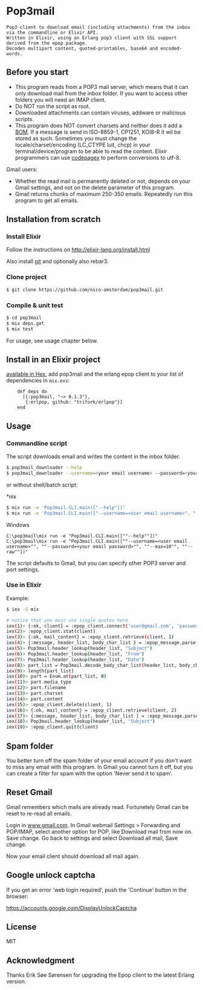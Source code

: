 # Pop3mail

    Pop3 client to download email (including attachments) from the inbox via the commandline or Elixir API.
    Written in Elixir, using an Erlang pop3 client with SSL support derived from the epop package.
    Decodes multipart content, quoted-printables, base64 and encoded-words.

## Before you start

- This program reads from a POP3 mail server, which means that it can only download mail from the inbox folder. If you want to access other folders you will need an IMAP client.
- Do NOT run the script as root.
- Downloaded attachments can contain viruses, addware or malicious scripts.
- This program does NOT convert charsets and neither does it add a [BOM](https://en.wikipedia.org/wiki/Byte_order_mark). 
  If a message is send in ISO-8859-1, CP1251, KOI8-R it wil be stored as such.
  Sometimes you must change the locale/charset/encoding (LC_CTYPE luit, chcp) in your terminal/device/program to be able to read the content.
  Elixir programmers can use [codepagex](https://github.com/tallakt/codepagex) to perform conversions to utf-8.

Gmail users:
- Whether the read mail is permanently deleted or not, depends on your Gmail settings, and not on the delete parameter of this program. 
- Gmail returns chunks of maximum 250-350 emails. Repeatedly run this program to get all emails.


## Installation from scratch

### Install Elixir

Follow the instructions on http://elixir-lang.org/install.html

Also install [git](https://git-scm.com/book/en/v2/Getting-Started-Installing-Git) and optionally also rebar3.


### Clone project

```sh
$ git clone https://github.com/nico-amsterdam/pop3mail.git
```

### Compile & unit test

```sh
$ cd pop3mail
$ mix deps.get
$ mix test
```

For usage, see usage chapter below.

## Install in an Elixir project

[available in Hex](https://hex.pm/packages/pop3mail), add pop3mail and the erlang epop client to your list of dependencies in `mix.exs`:

        def deps do
          [{:pop3mail, "~> 0.1.3"}, 
           {:erlpop, github: "trifork/erlpop"}]
        end

## Usage

### Commandline script

The script downloads email and writes the content in the inbox folder.
 
```sh
$ pop3mail_downloader --help
$ pop3mail_downloader --username=<your email username> --password=<your email password> --max=10 --raw
```

or without shell/batch script:

\*nix
```sh
$ mix run -e 'Pop3mail.CLI.main(["--help"])'
$ mix run -e 'Pop3mail.CLI.main(["--username=<user email username>", "--password=<your email password>", "--max=10", "--raw"])'
```

Windows
```dos
C:\pop3mail\mix run -e "Pop3mail.CLI.main([""--help""])"
C:\pop3mail\mix run -e "Pop3mail.CLI.main([""--username=<user email username>"", ""--password=<your email password>"", ""--max=10"", ""--raw""])"
```

The script defaults to Gmail, but you can specify other POP3 server and port settings.

### Use in Elixir

Example:

```sh
$ iex -S mix

# notice that you must use single quotes here
iex(1)> {:ok, client} = :epop_client.connect('user@gmail.com', 'password', [{:addr, 'pop.gmail.com'},{:port,995},:ssl])
iex(2)> :epop_client.stat(client) 
iex(3)> {:ok, mail_content} = :epop_client.retrieve(client, 1) 
iex(4)> {:message, header_list, body_char_list } = :epop_message.parse(mail_content)
iex(5)> Pop3mail.header_lookup(header_list, "Subject")
iex(6)> Pop3mail.header_lookup(header_list, "From")
iex(7)> Pop3mail.header_lookup(header_list, "Date")
iex(8)> part_list = Pop3mail.decode_body_char_list(header_list, body_char_list)
iex(9)> length(part_list)
iex(10)> part = Enum.at(part_list, 0)
iex(11)> part.media_type
iex(12)> part.filename
iex(13)> part.charset
iex(14)> part.content
iex(15)> :epop_client.delete(client, 1)
iex(16)> {:ok, mail_content} = :epop_client.retrieve(client, 2) 
iex(17)> {:message, header_list, body_char_list } = :epop_message.parse(mail_content)
iex(18)> Pop3mail.header_lookup(header_list, "Subject")
iex(19)> :epop_client.quit(client)
```

## Spam folder

You better turn off the spam folder of your email account if you don't want to miss any email with this program.
In Gmail you cannot turn it off, but you can create a filter for spam with the option 'Never send it to spam'.

## Reset Gmail

Gmail remembers which mails are already read. Fortunetely Gmail can be reset to re-read all emails.

Login in www.gmail.com.
In Gmail webmail Settings > Forwarding and POP/IMAP, select another option for POP,
like Download mail from now on. Save change. 
Go back to settings and select Download all mail, Save change.

Now your email client should download all mail again.

## Google unlock captcha

If you get an error 'web login required', push the 'Continue' button in the browser:

https://accounts.google.com/DisplayUnlockCaptcha


## License

MIT

## Acknowledgment

Thanks Erik Søe Sørensen for upgrading the Epop client to the latest Erlang version.
